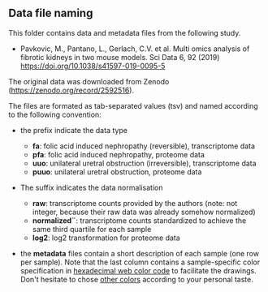 ## Data file naming

This folder contains data and metadata files from the following study. 

- Pavkovic, M., Pantano, L., Gerlach, C.V. et al. Multi omics analysis of fibrotic kidneys in two mouse models. Sci Data 6, 92 (2019) <https://doi.org/10.1038/s41597-019-0095-5>

The original data was downloaded from Zenodo (<https://zenodo.org/record/2592516>).


The files are formated as tab-separated values (tsv) and named according to the following convention:

- the prefix indicate the data type

    - **fa**: folic acid induced nephropathy (reversible), transcriptome data
    - **pfa**: folic acid induced nephropathy, proteome data
    - **uuo**: unilateral uretral obstruction (irreversible), transcriptome data
    - **puuo**: unilateral uretral obstruction, proteome data

- The suffix indicates the data  normalisation

    - **raw**: transcriptome counts provided by the authors (note: not integer, because their raw data was already somehow normalized)
    - **normalized¨**: transcriptome counts standardized to achieve the same third quartile for each sample
    - **log2**: log2 transformation for proteome data
    
- the  **metadata** files contain a short description of each sample (one row per sample). Note that the last column contains a sample-specific color specification in [hexadecimal web color code](https://en.wikipedia.org/wiki/Web_colors#Hex_triplet) to facilitate the drawings. Don't hesitate to chose [other colors](https://htmlcolorcodes.com/) according to your personal taste. 
